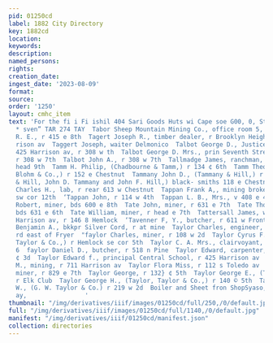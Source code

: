 ```yaml
---
pid: 01250cd
label: 1882 City Directory
key: 1882cd
location: 
keywords: 
description: 
named_persons: 
rights: 
creation_date: 
ingest_date: '2023-08-09'
format: 
source: 
order: '1250'
layout: cmhc_item
text: 'For the fi i Fi ishil 404 Sari Goods Huts wi Cape soe G00, 0, Steele & Co,
  * sven” TAR 274 TAY  Tabor Sheep Mountain Mining Co., office room 5, Boston block  Taft
  R. E., r 415 e 8th  Tagert Joseph R., timber dealer, r Brooklyn Heights opp Har-
  rison av  Taggert Joseph, waiter Delmonico  Talbot George D., Justice of the Peace
  425 Harrison av, r 308 w th  Talbot George D. Mrs., prin Seventh Street School,
  r 308 w 7th  Talbot John A., r 308 w 7th  Tallmadge James, ranchman, r-Fryer Hill
  head 9th  Tamm H. Philip, (Chadbourne & Tamm,) r 134 ¢ 6th  Tamm Theodore, (Theodore
  Blohm & Co.,) r 152 e Chestnut  Tammany John D., (Tammany & Hill,) r 148 e Cheatnnt  Tammany
  & Hill, John D. Tammany and John F. Hill,) black- smiths 118 e Chestnut  Tanner
  Charles H., lab, r rear 613 w Chestnut  Tappan Frank A,, mining broker, r Hemlock
  sw cor 12th  ‘Tappan John, r 114 w 4th  Tappan L. B., Mrs., v 408 e 4th  Tasker
  Robert, miner, bds 600 e 8th  Tate John, miner, r 631 e 7th  Tate Thomas, blksmith,
  bds 631 e 6th  Tate William, miner, r head e 7th  Tattersall James, watchmkr 125
  Harrison av, r 146 8 Hemlock  ‘Tavenner F, Y., butcher, r 611 w Front :  Taylor
  Benjamin A., bkkpr Silver Cord, r at mine  Taylor Charles, engineer, r Stray [Horse
  rd east of Fryer  "faylor Charles, miner, r 108 w 2d  Taylor Cyrus F., (Taylor,
  Taylor & Co.,) r Hemlock se cor 5th  Taylor C. A. Mrs., clairvoyant, r 220 e 10th
  6  faylor Daniel D., butcher, r 518 n Pine  Taylor Edward, carpenter, r rear 423
  ¢ 3d  Taylor Edward f., principal Central School, r 425 Harrison av  Taylor Felix
  M., mining, r 711 Harrison av  Taylor Flora Miss, r 112 s Toledo av  Taylor George,
  miner, r 829 e 7th  Taylor George, r 132} ¢ 5th  Taylor George E., (Taylor & Allen,)
  r Elk Club  Taylor George H., (Taylor, Taylor & Co.,) r 140 © 5th  Taylor George
  W., (G. W. Taylor & Co.) r 219 w 2d  Boiler and Sheet fron ShopSyaso,a:2 e221 tater
  ay,                '
thumbnail: "/img/derivatives/iiif/images/01250cd/full/250,/0/default.jpg"
full: "/img/derivatives/iiif/images/01250cd/full/1140,/0/default.jpg"
manifest: "/img/derivatives/iiif/01250cd/manifest.json"
collection: directories
---
```


